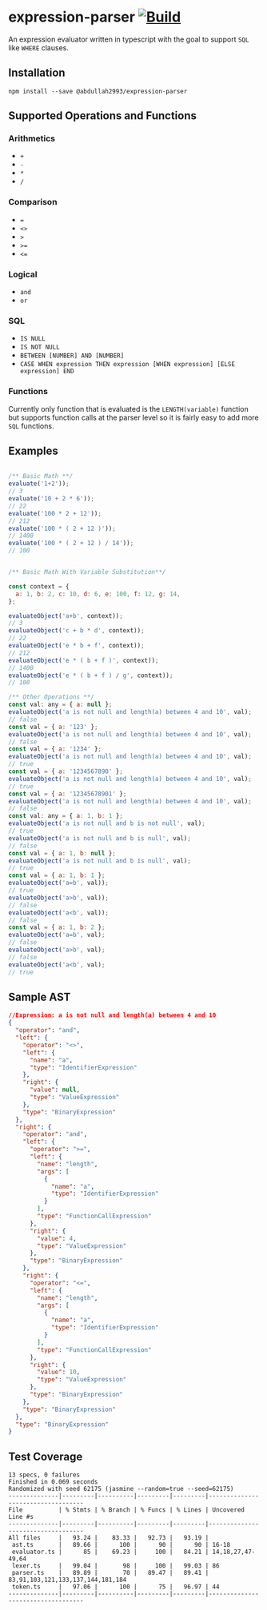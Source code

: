 # expression-parser [![Build](https://github.com/abdullah2993/expression-parser/actions/workflows/build.yaml/badge.svg)](https://github.com/abdullah2993/expression-parser/actions/workflows/build.yaml)
An expression evaluator written in typescript with the goal to support `SQL` like `WHERE` clauses.

## Installation
```
npm install --save @abdullah2993/expression-parser
```

## Supported Operations and Functions
### Arithmetics
- `+`
- `-`
- `*`
- `/`
### Comparison
- `=`
- `<>`
- `>`
- `>=`
- `<=`
### Logical
- `and`
- `or`
### SQL
- `IS NULL`
- `IS NOT NULL`
- `BETWEEN [NUMBER] AND [NUMBER]`
- `CASE WHEN expression THEN expression [WHEN expression] [ELSE expression] END`
### Functions
Currently only function that is evaluated is the `LENGTH(variable)` function but supports function calls at the parser level so it is fairly easy to add more `SQL` functions.

## Examples
```js

/** Basic Math **/
evaluate('1+2'));
// 3
evaluate('10 + 2 * 6'));
// 22
evaluate('100 * 2 + 12'));
// 212
evaluate('100 * ( 2 + 12 )'));
// 1400
evaluate('100 * ( 2 + 12 ) / 14'));
// 100


/** Basic Math With Variable Substitution**/

const context = {
  a: 1, b: 2, c: 10, d: 6, e: 100, f: 12, g: 14,
};

evaluateObject('a+b', context));
// 3
evaluateObject('c + b * d', context));
// 22
evaluateObject('e * b + f', context));
// 212
evaluateObject('e * ( b + f )', context));
// 1400
evaluateObject('e * ( b + f ) / g', context));
// 100

/** Other Operations **/
const val: any = { a: null };
evaluateObject('a is not null and length(a) between 4 and 10', val);
// false
const val = { a: '123' };
evaluateObject('a is not null and length(a) between 4 and 10', val);
// false
const val = { a: '1234' };
evaluateObject('a is not null and length(a) between 4 and 10', val);
// true
const val = { a: '1234567890' };
evaluateObject('a is not null and length(a) between 4 and 10', val);
// true
const val = { a: '12345678901' };
evaluateObject('a is not null and length(a) between 4 and 10', val);
// false
const val: any = { a: 1, b: 1 };
evaluateObject('a is not null and b is not null', val);
// true
evaluateObject('a is not null and b is null', val);
// false
const val = { a: 1, b: null };
evaluateObject('a is not null and b is null', val);
// true
const val = { a: 1, b: 1 };
evaluateObject('a=b', val));
// true
evaluateObject('a>b', val));
// false
evaluateObject('a<b', val));
// false
const val = { a: 1, b: 2 };
evaluateObject('a=b', val);
// false
evaluateObject('a>b', val);
// false
evaluateObject('a<b', val);
// true

```

## Sample AST

```json
//Expression: a is not null and length(a) between 4 and 10
{
  "operator": "and",
  "left": {
    "operator": "<>",
    "left": {
      "name": "a",
      "type": "IdentifierExpression"
    },
    "right": {
      "value": null,
      "type": "ValueExpression"
    },
    "type": "BinaryExpression"
  },
  "right": {
    "operator": "and",
    "left": {
      "operator": ">=",
      "left": {
        "name": "length",
        "args": [
          {
            "name": "a",
            "type": "IdentifierExpression"
          }
        ],
        "type": "FunctionCallExpression"
      },
      "right": {
        "value": 4,
        "type": "ValueExpression"
      },
      "type": "BinaryExpression"
    },
    "right": {
      "operator": "<=",
      "left": {
        "name": "length",
        "args": [
          {
            "name": "a",
            "type": "IdentifierExpression"
          }
        ],
        "type": "FunctionCallExpression"
      },
      "right": {
        "value": 10,
        "type": "ValueExpression"
      },
      "type": "BinaryExpression"
    },
    "type": "BinaryExpression"
  },
  "type": "BinaryExpression"
}

```

## Test Coverage
```
13 specs, 0 failures
Finished in 0.069 seconds
Randomized with seed 62175 (jasmine --random=true --seed=62175)
--------------|---------|----------|---------|---------|-----------------------------------
File          | % Stmts | % Branch | % Funcs | % Lines | Uncovered Line #s
--------------|---------|----------|---------|---------|-----------------------------------
All files     |   93.24 |    83.33 |   92.73 |   93.19 |
 ast.ts       |   89.66 |      100 |      90 |      90 | 16-18
 evaluator.ts |      85 |    69.23 |     100 |   84.21 | 14,18,27,47-49,64
 lexer.ts     |   99.04 |       98 |     100 |   99.03 | 86
 parser.ts    |   89.89 |       70 |   89.47 |   89.41 | 83,91,103,121,133,137,144,181,184
 token.ts     |   97.06 |      100 |      75 |   96.97 | 44
--------------|---------|----------|---------|---------|-----------------------------------
```


